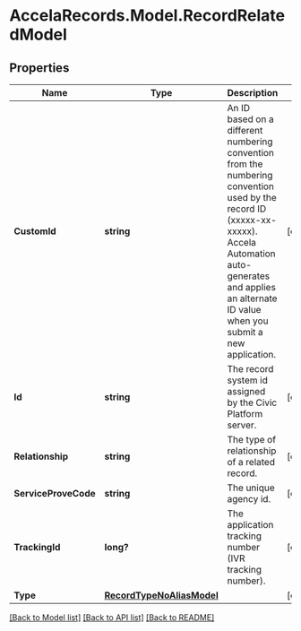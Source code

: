 # AccelaRecords.Model.RecordRelatedModel
## Properties

Name | Type | Description | Notes
------------ | ------------- | ------------- | -------------
**CustomId** | **string** | An ID based on a different numbering convention from the numbering convention used by the record ID (xxxxx-xx-xxxxx). Accela Automation auto-generates and applies an alternate ID value when you submit a new application. | [optional] 
**Id** | **string** | The record system id assigned by the Civic Platform server. | [optional] 
**Relationship** | **string** | The type of relationship of a related record. | [optional] 
**ServiceProveCode** | **string** | The unique agency id. | [optional] 
**TrackingId** | **long?** | The application tracking number (IVR tracking number). | [optional] 
**Type** | [**RecordTypeNoAliasModel**](RecordTypeNoAliasModel.md) |  | [optional] 

[[Back to Model list]](../README.md#documentation-for-models) [[Back to API list]](../README.md#documentation-for-api-endpoints) [[Back to README]](../README.md)


